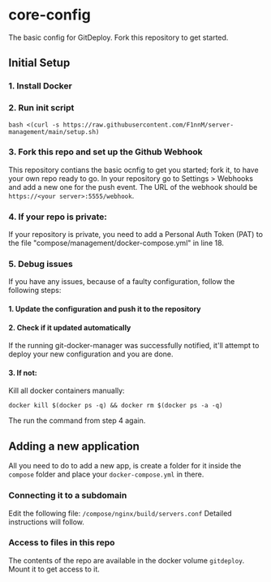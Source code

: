 # core-config
The basic config for GitDeploy. Fork this repository to get started.

## Initial Setup
### 1. Install Docker

### 2. Run init script
```
bash <(curl -s https://raw.githubusercontent.com/F1nnM/server-management/main/setup.sh)
```
### 3. Fork this repo and set up the Github Webhook
This repository contians the basic ocnfig to get you started; fork it, to have your own repo ready to go.
In your repository go to Settings > Webhooks and add a new one for the push event.
The URL of the webhook should be `https://<your server>:5555/webhook`.

### 4. If your repo is private:
If your repository is private, you need to add a Personal Auth Token (PAT) to the file "compose/management/docker-compose.yml" in line 18.

### 5. Debug issues
If you have any issues, because of a faulty configuration, follow the following steps:
#### 1. Update the configuration and push it to the repository
#### 2. Check if it updated automatically
If the running git-docker-manager was successfully notified, it'll attempt to deploy your new configuration and you are done.
#### 3. If not:
Kill all docker containers manually:
```
docker kill $(docker ps -q) && docker rm $(docker ps -a -q)
```
The run the command from step 4 again.

## Adding a new application
All you need to do to add a new app, is create a folder for it inside the `compose` folder and place your `docker-compose.yml` in there.
### Connecting it to a subdomain
Edit the following file: `/compose/nginx/build/servers.conf`
Detailed instructions will follow.

### Access to files in this repo
The contents of the repo are available in the docker volume `gitdeploy`. Mount it to get access to it.
